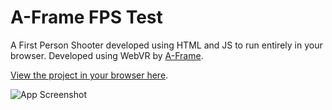 # A-Frame FPS Test

A First Person Shooter developed using HTML and JS to run entirely in your browser. Developed using WebVR by [A-Frame](https://aframe.io). 

[View the project in your browser here](https://tzukii.github.io/FPS-Test-Build/).

![App Screenshot](https://raw.githubusercontent.com/Tzukii/FPS-Test-Build/master/images/fps.png)